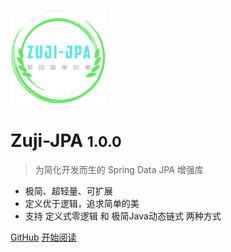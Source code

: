 ![logo](assets/images/logo.png)

# Zuji-JPA <small>1.0.0</small>

> 为简化开发而生的 Spring Data JPA 增强库

- 极简、超轻量、可扩展
- 定义优于逻辑，追求简单的美
- 支持 定义式零逻辑 和 极简Java动态链式 两种方式

[GitHub](https://github.com/azhengZJ/zuji-jpa)
[开始阅读](README)
